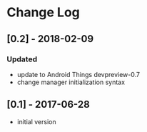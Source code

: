 # Change Log

## [0.2] - 2018-02-09
### Updated
- update to Android Things devpreview-0.7
- change manager initialization syntax

## [0.1] - 2017-06-28
- initial version
